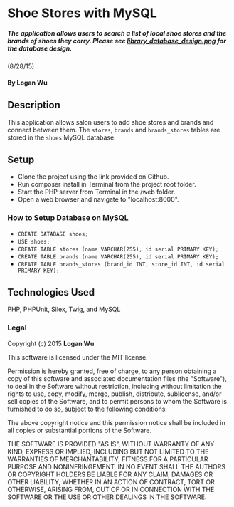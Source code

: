 # Shoe Stores with MySQL

##### The application allows users to search a list of local shoe stores and the brands of shoes they carry. Please see [library_database_design.png](library_database_design.png) for the database design.
(8/28/15)

#### By Logan Wu

## Description

This application allows salon users to add shoe stores and brands and connect between them. The ```stores```, ```brands``` and ```brands_stores``` tables are stored in the ```shoes``` MySQL database.

## Setup

* Clone the project using the link provided on Github.
* Run composer install in Terminal from the project root folder.
* Start the PHP server from Terminal in the /web folder.
* Open a web browser and navigate to "localhost:8000".

### How to Setup Database on MySQL

* ```CREATE DATABASE shoes;```
* ```USE shoes;```
* ```CREATE TABLE stores (name VARCHAR(255), id serial PRIMARY KEY);```
* ```CREATE TABLE brands (name VARCHAR(255), id serial PRIMARY KEY);```
* ```CREATE TABLE brands_stores (brand_id INT, store_id INT, id serial PRIMARY KEY);```

## Technologies Used

PHP, PHPUnit, Silex, Twig, and MySQL

### Legal

Copyright (c) 2015 **Logan Wu**

This software is licensed under the MIT license.

Permission is hereby granted, free of charge, to any person obtaining a copy
of this software and associated documentation files (the "Software"), to deal
in the Software without restriction, including without limitation the rights
to use, copy, modify, merge, publish, distribute, sublicense, and/or sell
copies of the Software, and to permit persons to whom the Software is
furnished to do so, subject to the following conditions:

The above copyright notice and this permission notice shall be included in
all copies or substantial portions of the Software.

THE SOFTWARE IS PROVIDED "AS IS", WITHOUT WARRANTY OF ANY KIND, EXPRESS OR
IMPLIED, INCLUDING BUT NOT LIMITED TO THE WARRANTIES OF MERCHANTABILITY,
FITNESS FOR A PARTICULAR PURPOSE AND NONINFRINGEMENT. IN NO EVENT SHALL THE
AUTHORS OR COPYRIGHT HOLDERS BE LIABLE FOR ANY CLAIM, DAMAGES OR OTHER
LIABILITY, WHETHER IN AN ACTION OF CONTRACT, TORT OR OTHERWISE, ARISING FROM,
OUT OF OR IN CONNECTION WITH THE SOFTWARE OR THE USE OR OTHER DEALINGS IN
THE SOFTWARE.
